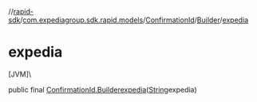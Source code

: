 //[rapid-sdk](../../../../index.md)/[com.expediagroup.sdk.rapid.models](../../index.md)/[ConfirmationId](../index.md)/[Builder](index.md)/[expedia](expedia.md)

# expedia

[JVM]\

public final [ConfirmationId.Builder](index.md)[expedia](expedia.md)([String](https://docs.oracle.com/javase/8/docs/api/java/lang/String.html)expedia)
